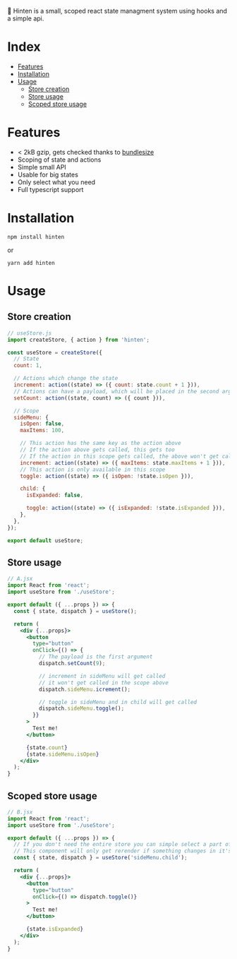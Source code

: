 🔐 Hinten is a small, scoped react state managment system using hooks and a simple api.

# Index
* [Features](#Features)
* [Installation](#Installation)
* [Usage](#Usage)
  * [Store creation](#Store-creation)
  * [Store usage](#Store-usage)
  * [Scoped store usage](#Scoped-store-usage)

# Features
* < 2kB gzip, gets checked thanks to [bundlesize](https://github.com/siddharthkp/bundlesize)
* Scoping of state and actions
* Simple small API
* Usable for big states
* Only select what you need
* Full typescript support

# Installation
```
npm install hinten
```
or
```
yarn add hinten
```

# Usage
## Store creation
```js
// useStore.js
import createStore, { action } from 'hinten';

const useStore = createStore({
  // State
  count: 1,

  // Actions which change the state
  increment: action((state) => ({ count: state.count + 1 })),
  // Actions can have a payload, which will be placed in the second argument
  setCount: action((state, count) => ({ count })),

  // Scope
  sideMenu: {
    isOpen: false,
    maxItems: 100,

    // This action has the same key as the action above
    // If the action above gets called, this gets too
    // If the action in this scope gets called, the above won't get called
    increment: action((state) => ({ maxItems: state.maxItems + 1 })),
    // This action is only available in this scope
    toggle: action((state) => ({ isOpen: !state.isOpen })),

    child: {
      isExpanded: false,

      toggle: action((state) => ({ isExpanded: !state.isExpanded })),
    },
  },
});

export default useStore;

```

## Store usage
```jsx
// A.jsx
import React from 'react';
import useStore from './useStore';

export default ({ ...props }) => {
  const { state, dispatch } = useStore();

  return (
    <div {...props}>
      <button
        type="button"
        onClick={() => {
          // The payload is the first argument
          dispatch.setCount(9);

          // increment in sideMenu will get called
          // it won't get called in the scope above
          dispatch.sideMenu.icrement();

          // toggle in sideMenu and in child will get called
          dispatch.sideMenu.toggle();
        }}
      >
        Test me!
      </button>

      {state.count}
      {state.sideMenu.isOpen}
    </div>
  );
}

```

## Scoped store usage
```jsx
// B.jsx
import React from 'react';
import useStore from './useStore';

export default ({ ...props }) => {
  // If you don't need the entire store you can simple select a part of it
  // This component will only get rerender if something changes in it's selected part
  const { state, dispatch } = useStore('sideMenu.child');

  return (
    <div {...props}>
      <button
        type="button"
        onClick={() => dispatch.toggle()}
      >
        Test me!
      </button>

      {state.isExpanded}
    </div>
  );
}

```
